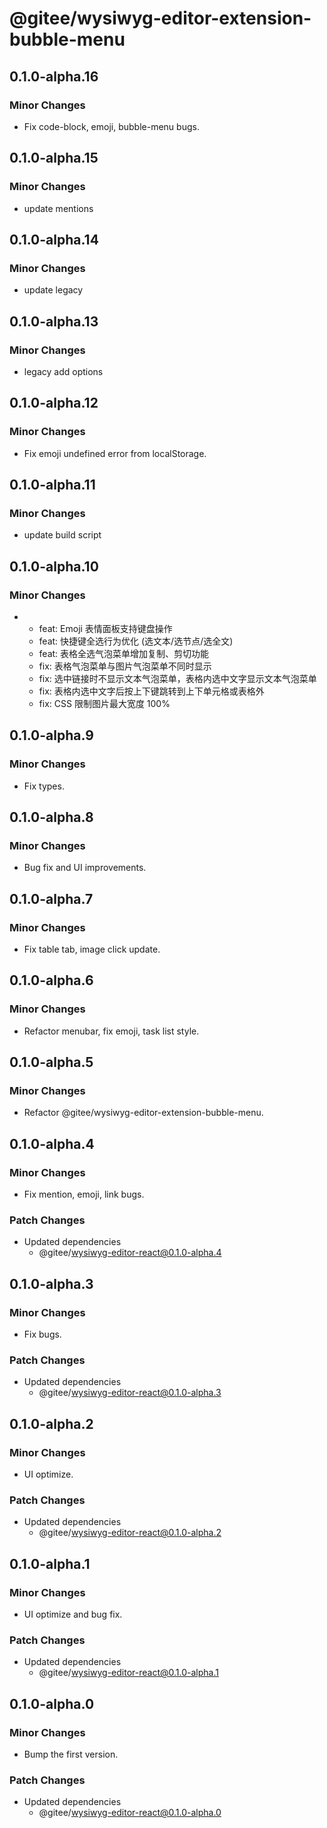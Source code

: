 # @gitee/wysiwyg-editor-extension-bubble-menu

## 0.1.0-alpha.16

### Minor Changes

- Fix code-block, emoji, bubble-menu bugs.

## 0.1.0-alpha.15

### Minor Changes

- update mentions

## 0.1.0-alpha.14

### Minor Changes

- update legacy

## 0.1.0-alpha.13

### Minor Changes

- legacy add options

## 0.1.0-alpha.12

### Minor Changes

- Fix emoji undefined error from localStorage.

## 0.1.0-alpha.11

### Minor Changes

- update build script

## 0.1.0-alpha.10

### Minor Changes

- - feat: Emoji 表情面板支持键盘操作
  - feat: 快捷键全选行为优化 (选文本/选节点/选全文)
  - feat: 表格全选气泡菜单增加复制、剪切功能
  - fix: 表格气泡菜单与图片气泡菜单不同时显示
  - fix: 选中链接时不显示文本气泡菜单，表格内选中文字显示文本气泡菜单
  - fix: 表格内选中文字后按上下键跳转到上下单元格或表格外
  - fix: CSS 限制图片最大宽度 100%

## 0.1.0-alpha.9

### Minor Changes

- Fix types.

## 0.1.0-alpha.8

### Minor Changes

- Bug fix and UI improvements.

## 0.1.0-alpha.7

### Minor Changes

- Fix table tab, image click update.

## 0.1.0-alpha.6

### Minor Changes

- Refactor menubar, fix emoji, task list style.

## 0.1.0-alpha.5

### Minor Changes

- Refactor @gitee/wysiwyg-editor-extension-bubble-menu.

## 0.1.0-alpha.4

### Minor Changes

- Fix mention, emoji, link bugs.

### Patch Changes

- Updated dependencies
  - @gitee/wysiwyg-editor-react@0.1.0-alpha.4

## 0.1.0-alpha.3

### Minor Changes

- Fix bugs.

### Patch Changes

- Updated dependencies
  - @gitee/wysiwyg-editor-react@0.1.0-alpha.3

## 0.1.0-alpha.2

### Minor Changes

- UI optimize.

### Patch Changes

- Updated dependencies
  - @gitee/wysiwyg-editor-react@0.1.0-alpha.2

## 0.1.0-alpha.1

### Minor Changes

- UI optimize and bug fix.

### Patch Changes

- Updated dependencies
  - @gitee/wysiwyg-editor-react@0.1.0-alpha.1

## 0.1.0-alpha.0

### Minor Changes

- Bump the first version.

### Patch Changes

- Updated dependencies
  - @gitee/wysiwyg-editor-react@0.1.0-alpha.0
